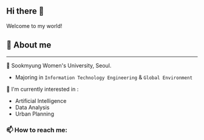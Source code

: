 ## Hi there 👋
Welcome to my world!

## 📍 About me
---
🏫 Sookmyung Women's University, Seoul.
  - Majoring in `Information Technology Engineering` & `Global Environment`
    
🚀 I'm currently interested in :
  - Artificial Intelligence
  - Data Analysis
  - Urban Planning

### 📫 How to reach me:

<!--
**dankim-dev/dankim-dev** is a ✨ _special_ ✨ repository because its `README.md` (this file) appears on your GitHub profile.

Here are some ideas to get you started:

- 🔭 I’m currently working on ...
- 🌱 I’m currently learning ...
- 👯 I’m looking to collaborate on ...
- 🤔 I’m looking for help with ...
- 💬 Ask me about ...
- 📫 How to reach me: ...
- 😄 Pronouns: ...
- ⚡ Fun fact: ...
-->
